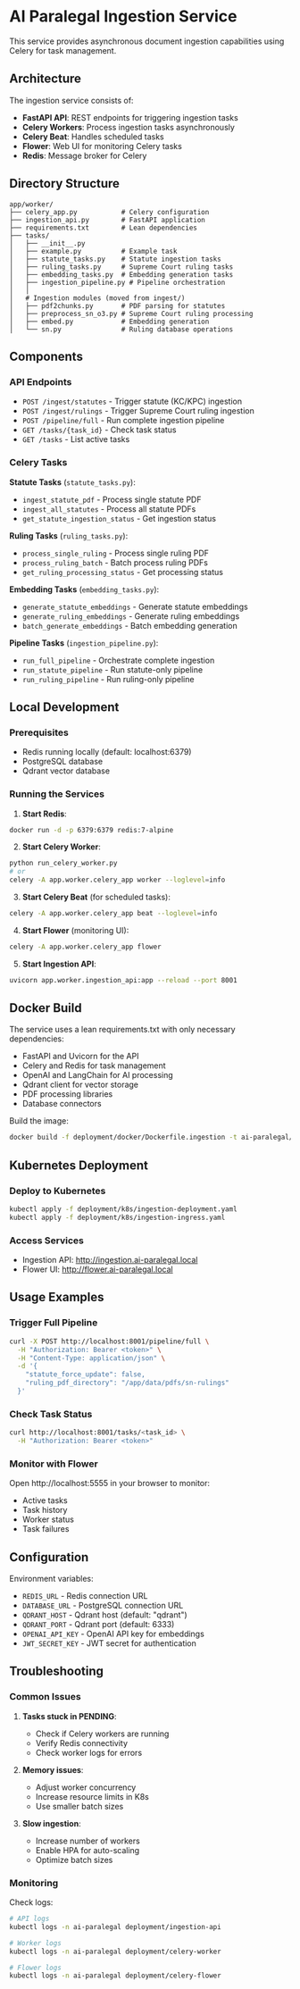 # AI Paralegal Ingestion Service

This service provides asynchronous document ingestion capabilities using Celery for task management.

## Architecture

The ingestion service consists of:
- **FastAPI API**: REST endpoints for triggering ingestion tasks
- **Celery Workers**: Process ingestion tasks asynchronously
- **Celery Beat**: Handles scheduled tasks
- **Flower**: Web UI for monitoring Celery tasks
- **Redis**: Message broker for Celery

## Directory Structure

```
app/worker/
├── celery_app.py           # Celery configuration
├── ingestion_api.py        # FastAPI application
├── requirements.txt        # Lean dependencies
├── tasks/
│   ├── __init__.py
│   ├── example.py          # Example task
│   ├── statute_tasks.py    # Statute ingestion tasks
│   ├── ruling_tasks.py     # Supreme Court ruling tasks
│   ├── embedding_tasks.py  # Embedding generation tasks
│   ├── ingestion_pipeline.py # Pipeline orchestration
│   │
│   # Ingestion modules (moved from ingest/)
│   ├── pdf2chunks.py       # PDF parsing for statutes
│   ├── preprocess_sn_o3.py # Supreme Court ruling processing
│   ├── embed.py            # Embedding generation
│   └── sn.py               # Ruling database operations
```

## Components

### API Endpoints

- `POST /ingest/statutes` - Trigger statute (KC/KPC) ingestion
- `POST /ingest/rulings` - Trigger Supreme Court ruling ingestion
- `POST /pipeline/full` - Run complete ingestion pipeline
- `GET /tasks/{task_id}` - Check task status
- `GET /tasks` - List active tasks

### Celery Tasks

**Statute Tasks** (`statute_tasks.py`):
- `ingest_statute_pdf` - Process single statute PDF
- `ingest_all_statutes` - Process all statute PDFs
- `get_statute_ingestion_status` - Get ingestion status

**Ruling Tasks** (`ruling_tasks.py`):
- `process_single_ruling` - Process single ruling PDF
- `process_ruling_batch` - Batch process ruling PDFs
- `get_ruling_processing_status` - Get processing status

**Embedding Tasks** (`embedding_tasks.py`):
- `generate_statute_embeddings` - Generate statute embeddings
- `generate_ruling_embeddings` - Generate ruling embeddings
- `batch_generate_embeddings` - Batch embedding generation

**Pipeline Tasks** (`ingestion_pipeline.py`):
- `run_full_pipeline` - Orchestrate complete ingestion
- `run_statute_pipeline` - Run statute-only pipeline
- `run_ruling_pipeline` - Run ruling-only pipeline

## Local Development

### Prerequisites
- Redis running locally (default: localhost:6379)
- PostgreSQL database
- Qdrant vector database

### Running the Services

1. **Start Redis**:
```bash
docker run -d -p 6379:6379 redis:7-alpine
```

2. **Start Celery Worker**:
```bash
python run_celery_worker.py
# or
celery -A app.worker.celery_app worker --loglevel=info
```

3. **Start Celery Beat** (for scheduled tasks):
```bash
celery -A app.worker.celery_app beat --loglevel=info
```

4. **Start Flower** (monitoring UI):
```bash
celery -A app.worker.celery_app flower
```

5. **Start Ingestion API**:
```bash
uvicorn app.worker.ingestion_api:app --reload --port 8001
```

## Docker Build

The service uses a lean requirements.txt with only necessary dependencies:
- FastAPI and Uvicorn for the API
- Celery and Redis for task management
- OpenAI and LangChain for AI processing
- Qdrant client for vector storage
- PDF processing libraries
- Database connectors

Build the image:
```bash
docker build -f deployment/docker/Dockerfile.ingestion -t ai-paralegal/ingestion:latest .
```

## Kubernetes Deployment

### Deploy to Kubernetes
```bash
kubectl apply -f deployment/k8s/ingestion-deployment.yaml
kubectl apply -f deployment/k8s/ingestion-ingress.yaml
```

### Access Services
- Ingestion API: http://ingestion.ai-paralegal.local
- Flower UI: http://flower.ai-paralegal.local

## Usage Examples

### Trigger Full Pipeline
```bash
curl -X POST http://localhost:8001/pipeline/full \
  -H "Authorization: Bearer <token>" \
  -H "Content-Type: application/json" \
  -d '{
    "statute_force_update": false,
    "ruling_pdf_directory": "/app/data/pdfs/sn-rulings"
  }'
```

### Check Task Status
```bash
curl http://localhost:8001/tasks/<task_id> \
  -H "Authorization: Bearer <token>"
```

### Monitor with Flower
Open http://localhost:5555 in your browser to monitor:
- Active tasks
- Task history
- Worker status
- Task failures

## Configuration

Environment variables:
- `REDIS_URL` - Redis connection URL
- `DATABASE_URL` - PostgreSQL connection URL
- `QDRANT_HOST` - Qdrant host (default: "qdrant")
- `QDRANT_PORT` - Qdrant port (default: 6333)
- `OPENAI_API_KEY` - OpenAI API key for embeddings
- `JWT_SECRET_KEY` - JWT secret for authentication

## Troubleshooting

### Common Issues

1. **Tasks stuck in PENDING**:
   - Check if Celery workers are running
   - Verify Redis connectivity
   - Check worker logs for errors

2. **Memory issues**:
   - Adjust worker concurrency
   - Increase resource limits in K8s
   - Use smaller batch sizes

3. **Slow ingestion**:
   - Increase number of workers
   - Enable HPA for auto-scaling
   - Optimize batch sizes

### Monitoring

Check logs:
```bash
# API logs
kubectl logs -n ai-paralegal deployment/ingestion-api

# Worker logs
kubectl logs -n ai-paralegal deployment/celery-worker

# Flower logs
kubectl logs -n ai-paralegal deployment/celery-flower
```